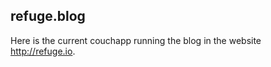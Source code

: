 refuge.blog
-----------

Here is the current couchapp running the blog in the website http://refuge.io.

